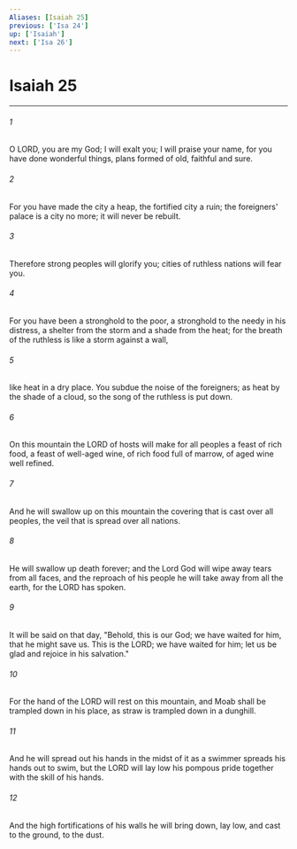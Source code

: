 ```yaml
---
Aliases: [Isaiah 25]
previous: ['Isa 24']
up: ['Isaiah']
next: ['Isa 26']
---
```

# Isaiah 25

***

 

###### 1 
O LORD, you are my God; 
 I will exalt you; I will praise your name, 
 for you have done wonderful things, 
 plans formed of old, faithful and sure. 
 
 

###### 2 
For you have made the city a heap, 
 the fortified city a ruin; 
 the foreigners' palace is a city no more; 
 it will never be rebuilt. 
 
 

###### 3 
Therefore strong peoples will glorify you; 
 cities of ruthless nations will fear you. 
 
 

###### 4 
For you have been a stronghold to the poor, 
 a stronghold to the needy in his distress, 
 a shelter from the storm and a shade from the heat; 
 for the breath of the ruthless is like a storm against a wall, 
 
 

###### 5 
like heat in a dry place. 
 You subdue the noise of the foreigners; 
 as heat by the shade of a cloud, 
 so the song of the ruthless is put down.
 
 

###### 6 
On this mountain the LORD of hosts will make for all peoples 
 a feast of rich food, a feast of well-aged wine, 
 of rich food full of marrow, of aged wine well refined. 
 
 

###### 7 
And he will swallow up on this mountain 
 the covering that is cast over all peoples, 
 the veil that is spread over all nations. 
 
 

###### 8 
He will swallow up death forever; 
 and the Lord God will wipe away tears from all faces, 
 and the reproach of his people he will take away from all the earth, 
 for the LORD has spoken. 
 
 

###### 9 
It will be said on that day, 
 "Behold, this is our God; we have waited for him, that he might save us. 
 This is the LORD; we have waited for him; 
 let us be glad and rejoice in his salvation." 
 
 

###### 10 
For the hand of the LORD will rest on this mountain, 
 and Moab shall be trampled down in his place, 
 as straw is trampled down in a dunghill. 
 
 

###### 11 
And he will spread out his hands in the midst of it 
 as a swimmer spreads his hands out to swim, 
 but the LORD will lay low his pompous pride together with the skill of his hands. 
 
 

###### 12 
And the high fortifications of his walls he will bring down, 
 lay low, and cast to the ground, to the dust.
 

